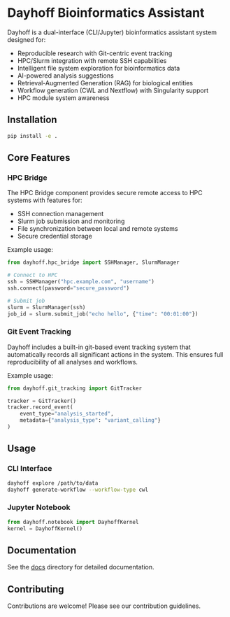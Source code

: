 # Dayhoff Bioinformatics Assistant

Dayhoff is a dual-interface (CLI/Jupyter) bioinformatics assistant system designed for:

- Reproducible research with Git-centric event tracking
- HPC/Slurm integration with remote SSH capabilities
- Intelligent file system exploration for bioinformatics data
- AI-powered analysis suggestions
- Retrieval-Augmented Generation (RAG) for biological entities
- Workflow generation (CWL and Nextflow) with Singularity support
- HPC module system awareness

## Installation

```bash
pip install -e .
```

## Core Features

### HPC Bridge

The HPC Bridge component provides secure remote access to HPC systems with features for:

- SSH connection management
- Slurm job submission and monitoring
- File synchronization between local and remote systems
- Secure credential storage

Example usage:
```python
from dayhoff.hpc_bridge import SSHManager, SlurmManager

# Connect to HPC
ssh = SSHManager("hpc.example.com", "username")
ssh.connect(password="secure_password")

# Submit job
slurm = SlurmManager(ssh)
job_id = slurm.submit_job("echo hello", {"time": "00:01:00"})
```

### Git Event Tracking
Dayhoff includes a built-in git-based event tracking system that automatically records all significant actions in the system. This ensures full reproducibility of all analyses and workflows.

Example usage:
```python
from dayhoff.git_tracking import GitTracker

tracker = GitTracker()
tracker.record_event(
    event_type="analysis_started",
    metadata={"analysis_type": "variant_calling"}
)
```

## Usage

### CLI Interface
```bash
dayhoff explore /path/to/data
dayhoff generate-workflow --workflow-type cwl
```

### Jupyter Notebook
```python
from dayhoff.notebook import DayhoffKernel
kernel = DayhoffKernel()
```

## Documentation

See the [docs](docs/) directory for detailed documentation.

## Contributing

Contributions are welcome! Please see our contribution guidelines.
